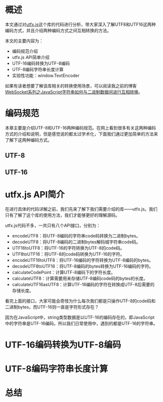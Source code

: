 # 概述

本文通过对[utfx.js](https://github.com/dcodeIO/utfx)这个库的代码进行分析，带大家深入了解UTF8和UTF16这两种编码方式，并且介绍两种编码方式之间互相转换的方法。

本文的主要内容为：

- 编码规范介绍
- utfx.js API简单介绍
- UTF-16编码转换为UTF-8编码
- UTF-8编码字符串长度计算
- 实验性功能：window.TextEncoder

如果有读者想要了解该库相关的转换使用场景，可以阅读我之前的博客[WebSocket系列之JavaScript字符串如何与二进制数据间进行互相转换](https://juejin.im/post/5abdc38ef265da2375070008)。

# 编码规范

本章主要是介绍UTF-8和UTF-16两种编码规范。在网上看到很多有关这两种编码方式的介绍和说明，但是感觉说的都太过学术化，下面我们通过更加简单的方法来了解下这两种编码方式。

## UTF-8



## UTF-16



# utfx.js API简介

在进行具体的代码详解之前，我们先来了解下我们需要介绍的库——utfx.js。我们只有了解了这个库的使用方法，我们才能够更好的理解源码。

utfx.js代码不多，一共只有八个API接口，分别为：

- encodeUTF8：将UTF-8编码的字符串code码转换为二进制bytes。
- decodeUTF8：将UTF-8编码的二进制bytes解码城字符串code码。
- UTF16toUTF8：将UTF-16的字符转换为UTF-8的code码。
- UTF8toUTF16：将UTF-8的code码转换为UTF-16的字符。
- encodeUTF16toUTF8：将UTF-16编码的字符转换为UTF-8编码的bytes。
- decodeUTF8toUTF16：将UTF-8编码的bytes转换为UTF-16编码的字符。
- calculateCodePoint：计算UTF-8编码下的字符长度。
- calculateUTF8：计算需要用来存储UTF-8编码code码的bytes的长度。
- calculateUTF16asUTF8：计算UTF-16编码的字符在转换成UTF-8后需要的存储长度。

看完上面的接口，大家可能会奇怪为什么每次我们都是只操作UTF-8的code码和二进制bytes，而UTF-16则一直是字符形式存在？

因为在JavaScript中，string类型数据是以UTF-16的编码存在的，即JavaScript中的字符串是UTF-16编码，所以我们日常使用中，遇到的都是UTF-16的字符串。

# UTF-16编码转换为UTF-8编码



# UTF-8编码字符串长度计算



# 总结

